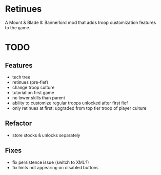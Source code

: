 # Retinues

A Mount & Blade II: Bannerlord mod that adds troop customization features to the game.

# TODO

## Features

- tech tree
- retinues (pre-fief)
- change troop culture
- tutorial on first game
- no lower skills than parent
- ability to customize regular troops unlocked after first fief
- only retinues at first: upgraded from top tier troop of player culture

## Refactor

- store stocks & unlocks separately

## Fixes

- fix persistence issue (switch to XML?)
- fix hints not appearing on disabled buttons